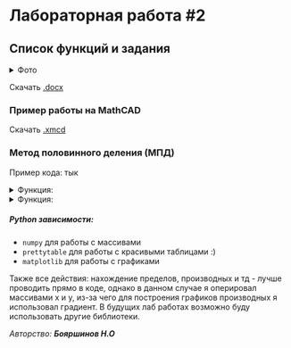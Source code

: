 # Лабораторная работа #2

## Список функций и задания
<details>
  <summary>Фото</summary>
  
  ![image](https://user-images.githubusercontent.com/76239707/228766615-63a33d47-2620-4221-949e-89b2fa5e0a01.png)
  
</details>
 
 Скачать [.docx](https://github.com/xarll/vpr/raw/main/items/vychmat/lab/lab2/Laboratornaya_rabota_2%20(1).docx)

### Пример работы на MathCAD
Скачать [.xmcd]()


### Метод половинного деления (МПД)

Пример кода: тык

<details>
  <summary>Функция: </summary>
  
  
```Python
...
```
</details>

<details>
  <summary>Функция: </summary>
 
  
  ```Python
  ...
  ```
</details>



##### Python зависимости:
- `numpy` для работы с массивами
- `prettytable` для работы с красивыми таблицами :)
- `matplotlib` для работы с графиками

Также все действия: нахождение пределов, производных и тд - лучше проводить прямо в коде, 
однако в данном случае я оперировал массивами x и y, из-за чего для построения графиков производных 
я использовал градиент. В будущих лаб работах возможно буду использовать другие библиотеки.

*Авторство: **Бояршинов Н.О***
